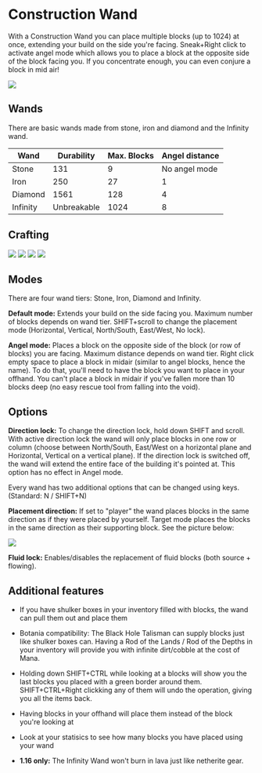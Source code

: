 # Construction Wand
With a Construction Wand you can place multiple blocks (up to 1024) at once, extending your build on the side you're facing.
Sneak+Right click to activate angel mode which allows you to place a block at the opposite side of the block facing you.
If you concentrate enough, you can even conjure a block in mid air!

![](https://raw.githubusercontent.com/Theta-Dev/ConstructionWand/1.15/images/wands.png)

## Wands
There are basic wands made from stone, iron and diamond and the Infinity wand.

| Wand     | Durability  | Max. Blocks | Angel distance |
|----------|-------------|-------------|----------------|
| Stone    | 131         | 9           | No angel mode  |
| Iron     | 250         | 27          | 1              |
| Diamond  | 1561        | 128         | 4              |
| Infinity | Unbreakable | 1024        | 8              |

## Crafting
![](https://raw.githubusercontent.com/Theta-Dev/ConstructionWand/1.15/images/crafting1.png)
![](https://raw.githubusercontent.com/Theta-Dev/ConstructionWand/1.15/images/crafting2.png)
![](https://raw.githubusercontent.com/Theta-Dev/ConstructionWand/1.15/images/crafting3.png)
![](https://raw.githubusercontent.com/Theta-Dev/ConstructionWand/1.15/images/crafting4.png)

## Modes
There are four wand tiers: Stone, Iron, Diamond and Infinity.

**Default mode:** Extends your build on the side facing you. Maximum number of blocks depends on wand tier. SHIFT+scroll to change the placement mode (Horizontal, Vertical, North/South, East/West, No lock).

**Angel mode:** Places a block on the opposite side of the block (or row of blocks) you are facing. Maximum distance depends on wand tier. Right click empty space to place a block in midair (similar to angel blocks, hence the name). To do that, you'll need to have the block you want to place in your offhand. You can't place a block in midair if you've fallen more than 10 blocks deep (no easy rescue tool from falling into the void).

## Options
**Direction lock:** To change the direction lock, hold down SHIFT and scroll. With active direction lock the wand will only place blocks in one row or column (choose between North/South, East/West on a horizontal plane and Horizontal, Vertical on a vertical plane). If the direction lock is switched off, the wand will extend the entire face of the building it's pointed at. This option has no effect in Angel mode.

Every wand has two additional options that can be changed using keys. (Standard: N / SHIFT+N)

**Placement direction:** If set to "player" the wand places blocks in the same direction as if they were placed by yourself. Target mode places the blocks in the same direction as their supporting block. See the picture below:

![](https://raw.githubusercontent.com/Theta-Dev/ConstructionWand/1.15/images/placedir.png)

**Fluid lock:** Enables/disables the replacement of fluid blocks (both source + flowing).

## Additional features
- If you have shulker boxes in your inventory filled with blocks, the wand can pull them out and place them

- Botania compatibility: The Black Hole Talisman can supply blocks just like shulker boxes can. Having a Rod of the Lands / Rod of the Depths in your inventory will provide you with infinite dirt/cobble at the cost of Mana.

- Holding down SHIFT+CTRL while looking at a blocks will show you the last blocks you placed with a green border around them. SHIFT+CTRL+Right clickking any of them will undo the operation, giving you all the items back.

- Having blocks in your offhand will place them instead of the block you're looking at

- Look at your statisics to see how many blocks you have placed using your wand

- **1.16 only:** The Infinity Wand won't burn in lava just like netherite gear.